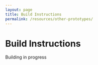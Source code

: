 ```yaml
---
layout: page
title: Build Instructions
permalink: /resources/other-prototypes/
---
```


# Build Instructions

Building in progress
